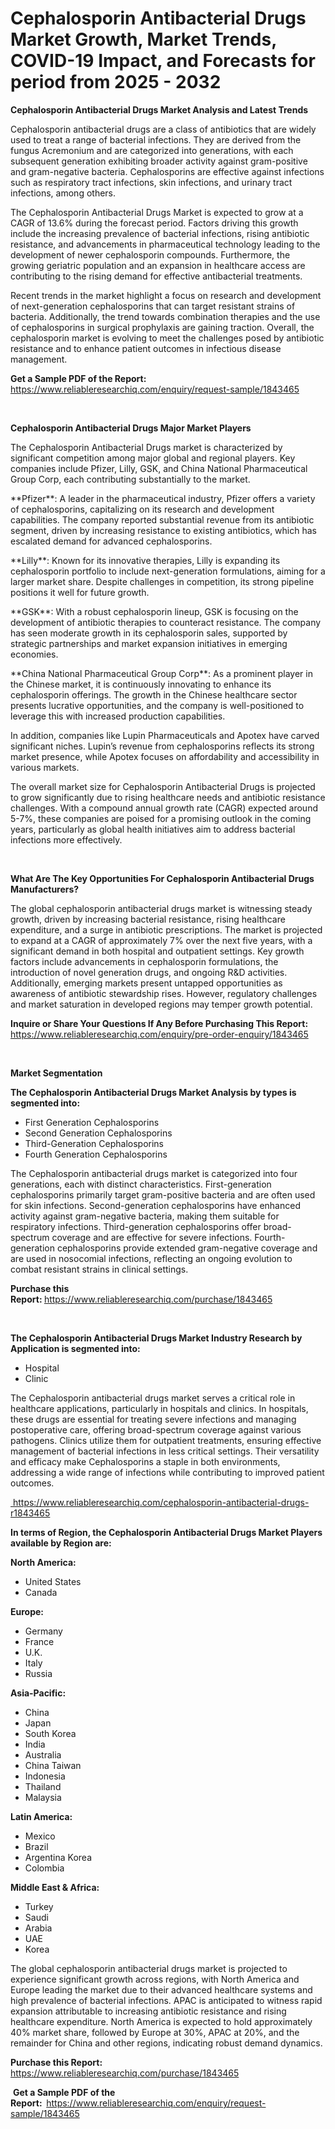 <p><h1>Cephalosporin Antibacterial Drugs Market Growth, Market Trends, COVID-19 Impact, and Forecasts for period from 2025 - 2032</h1></p><p><strong>Cephalosporin Antibacterial Drugs Market Analysis and Latest Trends</strong></p>
<p><p>Cephalosporin antibacterial drugs are a class of antibiotics that are widely used to treat a range of bacterial infections. They are derived from the fungus Acremonium and are categorized into generations, with each subsequent generation exhibiting broader activity against gram-positive and gram-negative bacteria. Cephalosporins are effective against infections such as respiratory tract infections, skin infections, and urinary tract infections, among others.</p><p>The Cephalosporin Antibacterial Drugs Market is expected to grow at a CAGR of 13.6% during the forecast period. Factors driving this growth include the increasing prevalence of bacterial infections, rising antibiotic resistance, and advancements in pharmaceutical technology leading to the development of newer cephalosporin compounds. Furthermore, the growing geriatric population and an expansion in healthcare access are contributing to the rising demand for effective antibacterial treatments.</p><p>Recent trends in the market highlight a focus on research and development of next-generation cephalosporins that can target resistant strains of bacteria. Additionally, the trend towards combination therapies and the use of cephalosporins in surgical prophylaxis are gaining traction. Overall, the cephalosporin market is evolving to meet the challenges posed by antibiotic resistance and to enhance patient outcomes in infectious disease management.</p></p>
<p><strong>Get a Sample PDF of the Report:&nbsp;</strong> <a href="https://www.reliableresearchiq.com/enquiry/request-sample/1843465?utm_campaign=3124&utm_medium=2&utm_source=Github&utm_content=ia&utm_term=19042025&utm_id=cephalosporin-antibacterial-drugs">https://www.reliableresearchiq.com/enquiry/request-sample/1843465</a></p>
<p>&nbsp;</p>
<p><strong>Cephalosporin Antibacterial Drugs Major Market Players</strong></p>
<p><p>The Cephalosporin Antibacterial Drugs market is characterized by significant competition among major global and regional players. Key companies include Pfizer, Lilly, GSK, and China National Pharmaceutical Group Corp, each contributing substantially to the market.</p><p>**Pfizer**: A leader in the pharmaceutical industry, Pfizer offers a variety of cephalosporins, capitalizing on its research and development capabilities. The company reported substantial revenue from its antibiotic segment, driven by increasing resistance to existing antibiotics, which has escalated demand for advanced cephalosporins. </p><p>**Lilly**: Known for its innovative therapies, Lilly is expanding its cephalosporin portfolio to include next-generation formulations, aiming for a larger market share. Despite challenges in competition, its strong pipeline positions it well for future growth.</p><p>**GSK**: With a robust cephalosporin lineup, GSK is focusing on the development of antibiotic therapies to counteract resistance. The company has seen moderate growth in its cephalosporin sales, supported by strategic partnerships and market expansion initiatives in emerging economies.</p><p>**China National Pharmaceutical Group Corp**: As a prominent player in the Chinese market, it is continuously innovating to enhance its cephalosporin offerings. The growth in the Chinese healthcare sector presents lucrative opportunities, and the company is well-positioned to leverage this with increased production capabilities.</p><p>In addition, companies like Lupin Pharmaceuticals and Apotex have carved significant niches. Lupin’s revenue from cephalosporins reflects its strong market presence, while Apotex focuses on affordability and accessibility in various markets.</p><p>The overall market size for Cephalosporin Antibacterial Drugs is projected to grow significantly due to rising healthcare needs and antibiotic resistance challenges. With a compound annual growth rate (CAGR) expected around 5-7%, these companies are poised for a promising outlook in the coming years, particularly as global health initiatives aim to address bacterial infections more effectively.</p></p>
<p>&nbsp;</p>
<p><strong>What Are The Key Opportunities For Cephalosporin Antibacterial Drugs Manufacturers?</strong></p>
<p><p>The global cephalosporin antibacterial drugs market is witnessing steady growth, driven by increasing bacterial resistance, rising healthcare expenditure, and a surge in antibiotic prescriptions. The market is projected to expand at a CAGR of approximately 7% over the next five years, with a significant demand in both hospital and outpatient settings. Key growth factors include advancements in cephalosporin formulations, the introduction of novel generation drugs, and ongoing R&D activities. Additionally, emerging markets present untapped opportunities as awareness of antibiotic stewardship rises. However, regulatory challenges and market saturation in developed regions may temper growth potential.</p></p>
<p><strong>Inquire or Share Your Questions If Any Before Purchasing This Report:</strong> <a href="https://www.reliableresearchiq.com/enquiry/pre-order-enquiry/1843465?utm_campaign=3124&utm_medium=2&utm_source=Github&utm_content=ia&utm_term=19042025&utm_id=cephalosporin-antibacterial-drugs">https://www.reliableresearchiq.com/enquiry/pre-order-enquiry/1843465</a></p>
<p>&nbsp;</p>
<p><strong>Market Segmentation</strong></p>
<p><strong>The Cephalosporin Antibacterial Drugs Market Analysis by types is segmented into:</strong></p>
<p><ul><li>First Generation Cephalosporins</li><li>Second Generation Cephalosporins</li><li>Third-Generation Cephalosporins</li><li>Fourth Generation Cephalosporins</li></ul></p>
<p><p>The Cephalosporin antibacterial drugs market is categorized into four generations, each with distinct characteristics. First-generation cephalosporins primarily target gram-positive bacteria and are often used for skin infections. Second-generation cephalosporins have enhanced activity against gram-negative bacteria, making them suitable for respiratory infections. Third-generation cephalosporins offer broad-spectrum coverage and are effective for severe infections. Fourth-generation cephalosporins provide extended gram-negative coverage and are used in nosocomial infections, reflecting an ongoing evolution to combat resistant strains in clinical settings.</p></p>
<p><strong>Purchase this Report:&nbsp;</strong><a href="https://www.reliableresearchiq.com/purchase/1843465?utm_campaign=3124&utm_medium=2&utm_source=Github&utm_content=ia&utm_term=19042025&utm_id=cephalosporin-antibacterial-drugs">https://www.reliableresearchiq.com/purchase/1843465</a></p>
<p>&nbsp;</p>
<p><strong>The Cephalosporin Antibacterial Drugs Market Industry Research by Application is segmented into:</strong></p>
<p><ul><li>Hospital</li><li>Clinic</li></ul></p>
<p><p>The Cephalosporin antibacterial drugs market serves a critical role in healthcare applications, particularly in hospitals and clinics. In hospitals, these drugs are essential for treating severe infections and managing postoperative care, offering broad-spectrum coverage against various pathogens. Clinics utilize them for outpatient treatments, ensuring effective management of bacterial infections in less critical settings. Their versatility and efficacy make Cephalosporins a staple in both environments, addressing a wide range of infections while contributing to improved patient outcomes.</p></p>
<p><a href="https://www.reliableresearchiq.com/cephalosporin-antibacterial-drugs-r1843465?utm_campaign=3124&utm_medium=2&utm_source=Github&utm_content=ia&utm_term=19042025&utm_id=cephalosporin-antibacterial-drugs">&nbsp;https://www.reliableresearchiq.com/cephalosporin-antibacterial-drugs-r1843465</a></p>
<p><strong>In terms of Region, the Cephalosporin Antibacterial Drugs Market Players available by Region are:</strong></p>
<p>
    <p> <strong> North America: </strong>
        <ul>
            <li>United States</li>
            <li>Canada</li>
        </ul>
        </p> 
    <p> <strong> Europe: </strong>
        <ul>
            <li>Germany</li>
            <li>France</li>
            <li>U.K.</li>
            <li>Italy</li>
            <li>Russia</li>
        </ul>
        </p> 
    <p> <strong> Asia-Pacific: </strong>
        <ul>
            <li>China</li>
            <li>Japan</li>
            <li>South Korea</li>
            <li>India</li>
            <li>Australia</li>
            <li>China Taiwan</li>
            <li>Indonesia</li>
            <li>Thailand</li>
            <li>Malaysia</li>
        </ul>
        </p> 
    <p> <strong> Latin America: </strong>
        <ul>
            <li>Mexico</li>
            <li>Brazil</li>
            <li>Argentina Korea</li>
            <li>Colombia</li>
        </ul>
        </p> 
    <p> <strong> Middle East & Africa: </strong>
        <ul>
            <li>Turkey</li>
            <li>Saudi</li>
            <li>Arabia</li>
            <li>UAE</li>
            <li>Korea</li>
        </ul>
    </p>
    </p>
<p><p>The global cephalosporin antibacterial drugs market is projected to experience significant growth across regions, with North America and Europe leading the market due to their advanced healthcare systems and high prevalence of bacterial infections. APAC is anticipated to witness rapid expansion attributable to increasing antibiotic resistance and rising healthcare expenditure. North America is expected to hold approximately 40% market share, followed by Europe at 30%, APAC at 20%, and the remainder for China and other regions, indicating robust demand dynamics.</p></p>
<p><strong>Purchase this Report: </strong><a href="https://www.reliableresearchiq.com/purchase/1843465?utm_campaign=3124&utm_medium=2&utm_source=Github&utm_content=ia&utm_term=19042025&utm_id=cephalosporin-antibacterial-drugs">https://www.reliableresearchiq.com/purchase/1843465</a></p>
<p>&nbsp;<strong>Get a Sample PDF of the Report:&nbsp;&nbsp;</strong><a href="https://www.reliableresearchiq.com/enquiry/request-sample/1843465?utm_campaign=3124&utm_medium=2&utm_source=Github&utm_content=ia&utm_term=19042025&utm_id=cephalosporin-antibacterial-drugs">https://www.reliableresearchiq.com/enquiry/request-sample/1843465</a></p>
<p><strong></strong></p>
<p><p></p><p></p><p></p></p>